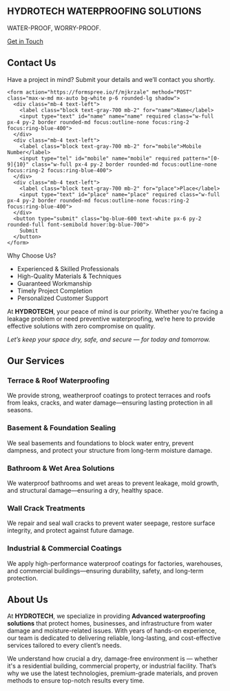 
<html lang="en">
<head>
  <meta charset="UTF-8" />
  <meta name="viewport" content="width=device-width, initial-scale=1.0" />
  <title>HYDROTECH Waterproofing Solutions</title>
  <meta name="google-site-verification" content="uohmTrwbvGhlRq4ArGRaicuRaWYwWpQtf9GHc9rNBi0" />
  <script src="https://cdn.tailwindcss.com"></script>
</head>
<body class="bg-gray-50 text-gray-800">

  <!-- Hero Section -->
  <section class="bg-blue-600 text-white text-center py-20">
    <h1 class="text-4xl font-bold mb-4">HYDROTECH WATERPROOFING SOLUTIONS</h1>
    <p class="text-lg mb-6">WATER-PROOF, WORRY-PROOF.</p>
    <a href="#contact" class="bg-white text-blue-600 px-6 py-2 rounded-full font-semibold hover:bg-blue-100">Get in Touch</a>
  </section>

  <!-- About Section -->
  <section id="contact" class="bg-gray-200 py-16 px-6 text-center">
    <h2 class="text-3xl font-bold mb-4">Contact Us</h2>
    <p class="mb-6 text-gray-700">Have a project in mind? Submit your details and we’ll contact you shortly.</p>

    <form action="https://formspree.io/f/mjkrzale" method="POST" class="max-w-md mx-auto bg-white p-6 rounded-lg shadow">
      <div class="mb-4 text-left">
        <label class="block text-gray-700 mb-2" for="name">Name</label>
        <input type="text" id="name" name="name" required class="w-full px-4 py-2 border rounded-md focus:outline-none focus:ring-2 focus:ring-blue-400">
      </div>
      <div class="mb-4 text-left">
        <label class="block text-gray-700 mb-2" for="mobile">Mobile Number</label>
        <input type="tel" id="mobile" name="mobile" required pattern="[0-9]{10}" class="w-full px-4 py-2 border rounded-md focus:outline-none focus:ring-2 focus:ring-blue-400">
      </div>
      <div class="mb-4 text-left">
        <label class="block text-gray-700 mb-2" for="place">Place</label>
        <input type="text" id="place" name="place" required class="w-full px-4 py-2 border rounded-md focus:outline-none focus:ring-2 focus:ring-blue-400">
      </div>
      <button type="submit" class="bg-blue-600 text-white px-6 py-2 rounded-full font-semibold hover:bg-blue-700">
        Submit
      </button>
    </form>
  </section>

  <!-- Why Choose Us Section -->
  <div class="text-center">
    <p class="text-2xl font-bold mb-4">Why Choose Us?</p>
    <div class="text-center">
      <ul class="list-disc list-inside text-gray-700 inline-block text-left">
        <li>Experienced & Skilled Professionals</li>
        <li>High-Quality Materials & Techniques</li>
        <li>Guaranteed Workmanship</li>
        <li>Timely Project Completion</li>
        <li>Personalized Customer Support</li>
      </ul>
    </div>
    <p class="mt-6 mb-2">
      At <strong>HYDROTECH</strong>, your peace of mind is our priority. Whether you're facing a leakage problem or need preventive waterproofing, we’re here to provide effective solutions with zero compromise on quality.
    </p>
    <p><em>Let’s keep your space dry, safe, and secure — for today and tomorrow.</em></p>
  </div>

  <!-- Services Section -->
  <section id="services" class="bg-white py-16 px-6">
    <div class="max-w-5xl mx-auto text-center">
      <h2 class="text-3xl font-bold mb-10">Our Services</h2>
      <div class="grid grid-cols-1 md:grid-cols-3 gap-8">
        <div class="bg-gray-100 p-6 rounded-lg shadow">
          <h3 class="text-xl font-semibold mb-2">Terrace & Roof Waterproofing</h3>
          <p>We provide strong, weatherproof coatings to protect terraces and roofs from leaks, cracks, and water damage—ensuring lasting protection in all seasons.</p>
        </div>
        <div class="bg-gray-100 p-6 rounded-lg shadow">
          <h3 class="text-xl font-semibold mb-2">Basement & Foundation Sealing</h3>
          <p>We seal basements and foundations to block water entry, prevent dampness, and protect your structure from long-term moisture damage.</p>
        </div>
        <div class="bg-gray-100 p-6 rounded-lg shadow">
          <h3 class="text-xl font-semibold mb-2">Bathroom & Wet Area Solutions</h3>
          <p>We waterproof bathrooms and wet areas to prevent leakage, mold growth, and structural damage—ensuring a dry, healthy space.</p>
        </div>
        <div class="bg-gray-100 p-6 rounded-lg shadow">
          <h3 class="text-xl font-semibold mb-2">Wall Crack Treatments</h3>
          <p>We repair and seal wall cracks to prevent water seepage, restore surface integrity, and protect against future damage.</p>
        </div>
        <div class="bg-gray-100 p-6 rounded-lg shadow">
          <h3 class="text-xl font-semibold mb-2">Industrial & Commercial Coatings</h3>
          <p>We apply high-performance waterproof coatings for factories, warehouses, and commercial buildings—ensuring durability, safety, and long-term protection.</p>
        </div>
      </div>
    </div>
  </section>

  <!-- About Section -->
  <section id="about" class="py-16 px-6 max-w-4xl mx-auto text-center">
    <h2 class="text-3xl font-bold mb-4">About Us</h2>
    <p class="mb-4">
      At <strong>HYDROTECH</strong>, we specialize in providing <strong>Advanced waterproofing solutions</strong> that protect homes, businesses, and infrastructure from water damage and moisture-related issues. With years of hands-on experience, our team is dedicated to delivering reliable, long-lasting, and cost-effective services tailored to every client’s needs.
    </p>
    <p class="mb-4">
      We understand how crucial a dry, damage-free environment is — whether it's a residential building, commercial property, or industrial facility. That’s why we use the latest technologies, premium-grade materials, and proven methods to ensure top-notch results every time.
    </p>
  </section>

</body>
</html>
